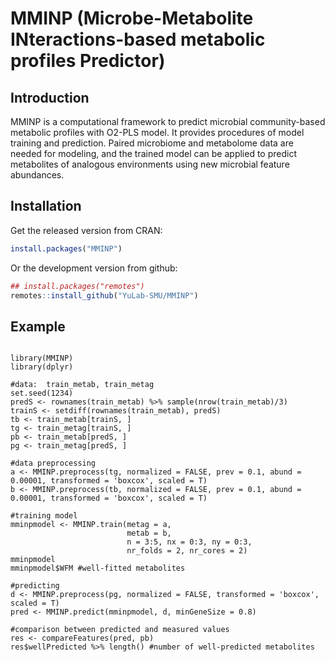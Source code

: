 # MMINP (Microbe-Metabolite INteractions-based metabolic profiles Predictor)

## Introduction

MMINP is a computational framework to predict microbial community-based 
metabolic profiles with O2-PLS model. It provides procedures of model training 
and prediction. Paired microbiome and metabolome data are needed for modeling, 
and the trained model can be applied to predict metabolites of analogous 
environments using new microbial feature abundances. 

## Installation

Get the released version from CRAN:

```r
install.packages("MMINP")
```

Or the development version from github:

```r
## install.packages("remotes")
remotes::install_github("YuLab-SMU/MMINP")
```

## Example

```{r warning=FALSE, echo=TRUE, results='hide', message=FALSE}

library(MMINP)
library(dplyr)

#data:  train_metab, train_metag
set.seed(1234)
predS <- rownames(train_metab) %>% sample(nrow(train_metab)/3)
trainS <- setdiff(rownames(train_metab), predS)
tb <- train_metab[trainS, ]
tg <- train_metag[trainS, ]
pb <- train_metab[predS, ]
pg <- train_metag[predS, ]

#data preprocessing
a <- MMINP.preprocess(tg, normalized = FALSE, prev = 0.1, abund = 0.00001, transformed = 'boxcox', scaled = T)
b <- MMINP.preprocess(tb, normalized = FALSE, prev = 0.1, abund = 0.00001, transformed = 'boxcox', scaled = T)

#training model
mminpmodel <- MMINP.train(metag = a,
                          metab = b,
                          n = 3:5, nx = 0:3, ny = 0:3,
                          nr_folds = 2, nr_cores = 2)
mminpmodel
mminpmodel$WFM #well-fitted metabolites

#predicting
d <- MMINP.preprocess(pg, normalized = FALSE, transformed = 'boxcox', scaled = T)
pred <- MMINP.predict(mminpmodel, d, minGeneSize = 0.8)

#comparison between predicted and measured values
res <- compareFeatures(pred, pb)
res$wellPredicted %>% length() #number of well-predicted metabolites
```


